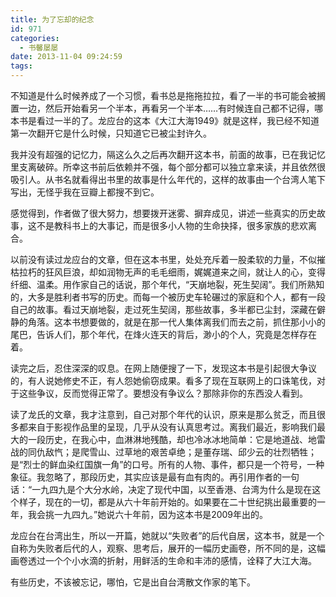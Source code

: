 ```yaml
---
title: 为了忘却的纪念
id: 971
categories:
  - 书馨屡屡
date: 2013-11-04 09:24:59
tags:
---
```


不知道是什么时候养成了一个习惯，看书总是拖拖拉拉，看了一半的书可能会被搁置一边，然后开始看另一个半本，再看另一个半本……有时候连自己都不记得，哪本书是看过一半的了。龙应台的这本《大江大海1949》就是这样，我已经不知道第一次翻开它是什么时候，只知道它已被尘封许久。

我并没有超强的记忆力，隔这么久之后再次翻开这本书，前面的故事，已在我记忆里支离破碎。所幸这书前后依赖并不强，每个部分都可以独立拿来读，并且依然很吸引人。从书名就看得出书里的故事是什么年代的，这样的故事由一个台湾人笔下写出，无怪乎我在豆瓣上都搜不到它。

感觉得到，作者做了很大努力，想要拨开迷雾、摒弃成见，讲述一些真实的历史故事，这不是教科书上的大事记，而是很多小人物的生命抉择，很多家族的悲欢离合。

以前没有读过龙应台的文章，但在这本书里，处处充斥着一股柔软的力量，不似摧枯拉朽的狂风巨浪，却如润物无声的毛毛细雨，娓娓道来之间，就让人的心，变得纤细、温柔。用作家自己的话说，那个年代，“天崩地裂，死生契阔”。我们所熟知的，大多是胜利者书写的历史。而每一个被历史车轮碾过的家庭和个人，都有一段自己的故事。看过天崩地裂，走过死生契阔，那些故事，多半都已尘封，深藏在僻静的角落。这本书想要做的，就是在那一代人集体离我们而去之前，抓住那小小的尾巴，告诉人们，那个年代，在烽火连天的背后，渺小的个人，究竟是怎样存在着。

读完之后，忍住深深的叹息。在网上随便搜了一下，发现这本书是引起很大争议的，有人说她修史不正，有人怨她偷窃成果。看多了现在互联网上的口诛笔伐，对于这些争议，反而觉得正常了。要想没有争议么？那除非你的东西没人看到。

读了龙氏的文章，我才注意到，自己对那个年代的认识，原来是那么贫乏，而且很多都来自于影视作品里的呈现，几乎从没有认真思考过。离我们最近，影响我们最大的一段历史，在我心中，血淋淋地残酷，却也冷冰冰地简单：它是地道战、地雷战的同仇敌忾；是爬雪山、过草地的艰苦卓绝；是董存瑞、邱少云的壮烈牺牲；是“烈士的鲜血染红国旗一角”的口号。所有的人物、事件，都只是一个符号，一种象征。我忽略了，那段历史，其实应该是最有血有肉的。再引用作者的一句话：“一九四九是个大分水岭，决定了现代中国，以至香港、台湾为什么是现在这个样子，现在的一切，都是从六十年前开始的。如果要在二十世纪挑出最重要的一年，我会挑一九四九。”她说六十年前，因为这本书是2009年出的。

龙应台在台湾出生，所以一开篇，她就以“失败者”的后代自居，这本书，就是一个自称为失败者后代的人，观察、思考后，展开的一幅历史画卷，所不同的是，这幅画卷透过一个个小水滴的折射，用鲜活的生命和丰沛的感情，诠释了大江大海。

有些历史，不该被忘记，哪怕，它是出自台湾散文作家的笔下。
